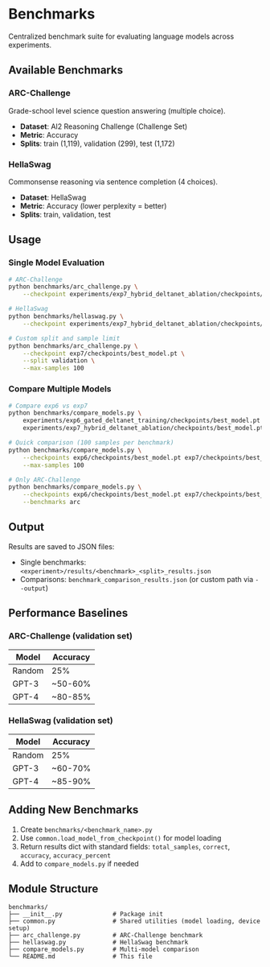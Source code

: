 # Benchmarks

Centralized benchmark suite for evaluating language models across experiments.

## Available Benchmarks

### ARC-Challenge
Grade-school level science question answering (multiple choice).

- **Dataset**: AI2 Reasoning Challenge (Challenge Set)
- **Metric**: Accuracy
- **Splits**: train (1,119), validation (299), test (1,172)

### HellaSwag
Commonsense reasoning via sentence completion (4 choices).

- **Dataset**: HellaSwag
- **Metric**: Accuracy (lower perplexity = better)
- **Splits**: train, validation, test

## Usage

### Single Model Evaluation

```bash
# ARC-Challenge
python benchmarks/arc_challenge.py \
    --checkpoint experiments/exp7_hybrid_deltanet_ablation/checkpoints/best_model.pt

# HellaSwag
python benchmarks/hellaswag.py \
    --checkpoint experiments/exp7_hybrid_deltanet_ablation/checkpoints/best_model.pt

# Custom split and sample limit
python benchmarks/arc_challenge.py \
    --checkpoint exp7/checkpoints/best_model.pt \
    --split validation \
    --max-samples 100
```

### Compare Multiple Models

```bash
# Compare exp6 vs exp7
python benchmarks/compare_models.py \
    experiments/exp6_gated_deltanet_training/checkpoints/best_model.pt \
    experiments/exp7_hybrid_deltanet_ablation/checkpoints/best_model.pt

# Quick comparison (100 samples per benchmark)
python benchmarks/compare_models.py \
    --checkpoints exp6/checkpoints/best_model.pt exp7/checkpoints/best_model.pt \
    --max-samples 100

# Only ARC-Challenge
python benchmarks/compare_models.py \
    --checkpoints exp6/checkpoints/best_model.pt exp7/checkpoints/best_model.pt \
    --benchmarks arc
```

## Output

Results are saved to JSON files:
- Single benchmarks: `<experiment>/results/<benchmark>_<split>_results.json`
- Comparisons: `benchmark_comparison_results.json` (or custom path via `--output`)

## Performance Baselines

### ARC-Challenge (validation set)

| Model | Accuracy |
|-------|----------|
| Random | 25% |
| GPT-3 | ~50-60% |
| GPT-4 | ~80-85% |

### HellaSwag (validation set)

| Model | Accuracy |
|-------|----------|
| Random | 25% |
| GPT-3 | ~60-70% |
| GPT-4 | ~85-90% |

## Adding New Benchmarks

1. Create `benchmarks/<benchmark_name>.py`
2. Use `common.load_model_from_checkpoint()` for model loading
3. Return results dict with standard fields: `total_samples`, `correct`, `accuracy`, `accuracy_percent`
4. Add to `compare_models.py` if needed

## Module Structure

```
benchmarks/
├── __init__.py              # Package init
├── common.py                # Shared utilities (model loading, device setup)
├── arc_challenge.py         # ARC-Challenge benchmark
├── hellaswag.py             # HellaSwag benchmark
├── compare_models.py        # Multi-model comparison
└── README.md                # This file
```

